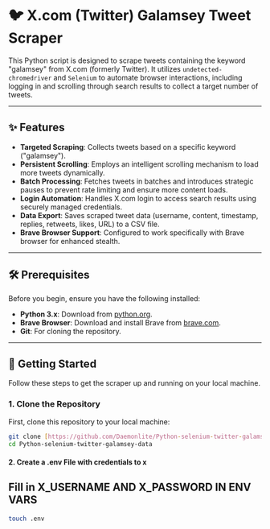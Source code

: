 # 🐦 X.com (Twitter) Galamsey Tweet Scraper

This Python script is designed to scrape tweets containing the keyword "galamsey" from X.com (formerly Twitter). It utilizes `undetected-chromedriver` and `Selenium` to automate browser interactions, including logging in and scrolling through search results to collect a target number of tweets.

---

## ✨ Features

* **Targeted Scraping**: Collects tweets based on a specific keyword ("galamsey").
* **Persistent Scrolling**: Employs an intelligent scrolling mechanism to load more tweets dynamically.
* **Batch Processing**: Fetches tweets in batches and introduces strategic pauses to prevent rate limiting and ensure more content loads.
* **Login Automation**: Handles X.com login to access search results using securely managed credentials.
* **Data Export**: Saves scraped tweet data (username, content, timestamp, replies, retweets, likes, URL) to a CSV file.
* **Brave Browser Support**: Configured to work specifically with Brave browser for enhanced stealth.

---

## 🛠️ Prerequisites

Before you begin, ensure you have the following installed:

* **Python 3.x**: Download from [python.org](https://www.python.org/).
* **Brave Browser**: Download and install Brave from [brave.com](https://brave.com/).
* **Git**: For cloning the repository.

---

## 🚀 Getting Started

Follow these steps to get the scraper up and running on your local machine.

### 1. Clone the Repository

First, clone this repository to your local machine:

```bash
git clone [https://github.com/Daemonlite/Python-selenium-twitter-galamsey-data.git](https://github.com/Daemonlite/Python-selenium-twitter-galamsey-data.git)
cd Python-selenium-twitter-galamsey-data
```
#### 2. Create a .env File with credentials to x
## Fill in X_USERNAME AND X_PASSWORD IN ENV VARS
```bash
touch .env
```
